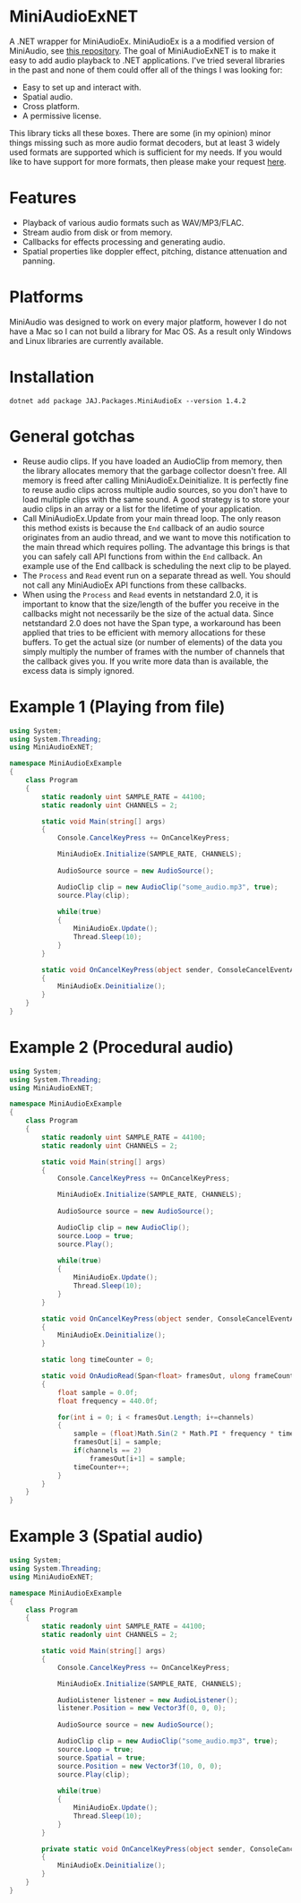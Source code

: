 # MiniAudioExNET
A .NET wrapper for MiniAudioEx. MiniAudioEx is a a modified version of MiniAudio, see [this repository](https://github.com/japajoe/miniaudioex). The goal of MiniAudioExNET is to make it easy to add audio playback to .NET applications. I've tried several libraries in the past and none of them could offer all of the things I was looking for:

- Easy to set up and interact with.
- Spatial audio.
- Cross platform.
- A permissive license.

This library ticks all these boxes. There are some (in my opinion) minor things missing such as more audio format decoders, but at least 3 widely used formats are supported which is sufficient for my needs. If you would like to have support for more formats, then please make your request [here](https://github.com/mackron/miniaudio).

# Features
- Playback of various audio formats such as WAV/MP3/FLAC.
- Stream audio from disk or from memory.
- Callbacks for effects processing and generating audio.
- Spatial properties like doppler effect, pitching, distance attenuation and panning.

# Platforms
MiniAudio was designed to work on every major platform, however I do not have a Mac so I can not build a library for Mac OS. As a result only Windows and Linux libraries are currently available.

# Installation
```
dotnet add package JAJ.Packages.MiniAudioEx --version 1.4.2
```

# General gotchas
- Reuse audio clips. If you have loaded an AudioClip from memory, then the library allocates memory that the garbage collector doesn't free. All memory is freed after calling MiniAudioEx.Deinitialize. It is perfectly fine to reuse audio clips across multiple audio sources, so you don't have to load multiple clips with the same sound. A good strategy is to store your audio clips in an array or a list for the lifetime of your application.
- Call MiniAudioEx.Update from your main thread loop. The only reason this method exists is because the `End` callback of an audio source originates from an audio thread, and we want to move this notification to the main thread which requires polling. The advantage this brings is that you can safely call API functions from within the `End` callback. An example use of the End callback is scheduling the next clip to be played.
- The `Process` and `Read` event run on a separate thread as well. You should not call any MiniAudioEx API functions from these callbacks.
- When using the `Process` and `Read` events in netstandard 2.0, it is important to know that the size/length of the buffer you receive in the callbacks might not necessarily be the size of the actual data. Since netstandard 2.0 does not have the Span<T> type, a workaround has been applied that tries to be efficient with memory allocations for these buffers. To get the actual size (or number of elements) of the data you simply multiply the number of frames with the number of channels that the callback gives you. If you write more data than is available, the excess data is simply ignored.

# Example 1 (Playing from file)
```cs
using System;
using System.Threading;
using MiniAudioExNET;

namespace MiniAudioExExample
{
    class Program
    {
        static readonly uint SAMPLE_RATE = 44100;
        static readonly uint CHANNELS = 2;

        static void Main(string[] args)
        {
            Console.CancelKeyPress += OnCancelKeyPress;

            MiniAudioEx.Initialize(SAMPLE_RATE, CHANNELS);
            
            AudioSource source = new AudioSource();

            AudioClip clip = new AudioClip("some_audio.mp3", true);
            source.Play(clip);
            
            while(true)
            {
                MiniAudioEx.Update();
                Thread.Sleep(10);
            }
        }

        static void OnCancelKeyPress(object sender, ConsoleCancelEventArgs e)
        {
            MiniAudioEx.Deinitialize();
        }
    }
}
```
# Example 2 (Procedural audio)
```cs
using System;
using System.Threading;
using MiniAudioExNET;

namespace MiniAudioExExample
{
    class Program
    {
        static readonly uint SAMPLE_RATE = 44100;
        static readonly uint CHANNELS = 2;

        static void Main(string[] args)
        {
            Console.CancelKeyPress += OnCancelKeyPress;

            MiniAudioEx.Initialize(SAMPLE_RATE, CHANNELS);
            
            AudioSource source = new AudioSource();

            AudioClip clip = new AudioClip();
            source.Loop = true;
            source.Play();
            
            while(true)
            {
                MiniAudioEx.Update();
                Thread.Sleep(10);
            }
        }

        static void OnCancelKeyPress(object sender, ConsoleCancelEventArgs e)
        {
            MiniAudioEx.Deinitialize();
        }

        static long timeCounter = 0;

        static void OnAudioRead(Span<float> framesOut, ulong frameCount, int channels)
        {
            float sample = 0.0f;
            float frequency = 440.0f;

            for(int i = 0; i < framesOut.Length; i+=channels)
            {
                sample = (float)Math.Sin(2 * Math.PI * frequency * timeCounter / SAMPLE_RATE);
                framesOut[i] = sample;
                if(channels == 2)
                    framesOut[i+1] = sample;
                timeCounter++;
            }
        }
    }
}
```
# Example 3 (Spatial audio)
```cs
using System;
using System.Threading;
using MiniAudioExNET;

namespace MiniAudioExExample
{
    class Program
    {
        static readonly uint SAMPLE_RATE = 44100;
        static readonly uint CHANNELS = 2;

        static void Main(string[] args)
        {
            Console.CancelKeyPress += OnCancelKeyPress;

            MiniAudioEx.Initialize(SAMPLE_RATE, CHANNELS);

            AudioListener listener = new AudioListener();
            listener.Position = new Vector3f(0, 0, 0);
            
            AudioSource source = new AudioSource();

            AudioClip clip = new AudioClip("some_audio.mp3", true);
            source.Loop = true;
            source.Spatial = true;
            source.Position = new Vector3f(10, 0, 0);
            source.Play(clip);
            
            while(true)
            {
                MiniAudioEx.Update();
                Thread.Sleep(10);
            }
        }

        private static void OnCancelKeyPress(object sender, ConsoleCancelEventArgs e)
        {
            MiniAudioEx.Deinitialize();
        }
    }
}
```